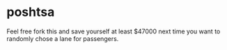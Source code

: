 # poshtsa

Feel free fork this and save yourself at least $47000 next time you want to randomly chose a lane for passengers.